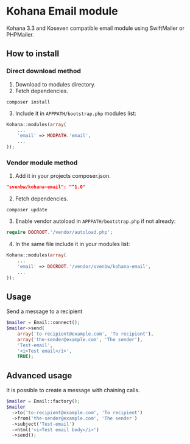 Kohana Email module
===================

Kohana 3.3 and Koseven compatible email module using SwiftMailer or PHPMailer.

## How to install

### Direct download method
1. Download to modules directory.
2. Fetch dependencies.
```
composer install
```
3. Include it in `APPPATH/bootstrap.php` modules list:
```php
Kohana::modules(array(
	...
	'email' => MODPATH.'email',
	...
));
```

### Vendor module method 
1. Add it in your projects composer.json.
```json
"svenbw/kohana-email": "^1.0"
```
2. Fetch dependencies.
```
composer update
```
3. Enable vendor autoload in `APPPATH/bootstrap.php` if not already:
```php
require DOCROOT.'/vendor/autoload.php';
```
4. In the same file include it in your modules list:
```php
Kohana::modules(array(
	...
	'email' => DOCROOT.'/vendor/svenbw/kohana-email',
	...
));
```

## Usage
Send a message to a recipient
```php
$mailer = Email::connect();
$mailer->send(
    array('to-recipient@example.com', 'To recipient'),
    array('the-sender@example.com', 'The sender'),
    'Test-email',
    '<i>Test email</i>',
    TRUE);
```

## Advanced usage
It is possible to create a message with chaining calls.
```php
$mailer = Email::factory();
$mailer
  ->to('to-recipient@example.com', 'To recipient')
  ->from('the-sender@example.com', 'The sender')
  ->subject('Test-email')
  ->html('<i>Test email body</i>')
  ->send();
```
